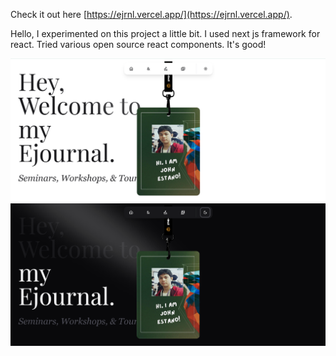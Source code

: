 Check it out here [https://ejrnl.vercel.app/](https://ejrnl.vercel.app/). 


Hello, I experimented on this project a little bit. I used next js framework for react. Tried various open source react components. It's good! 


![Ejournal](./public/1.png)
![Ejournal](./public/2.png)